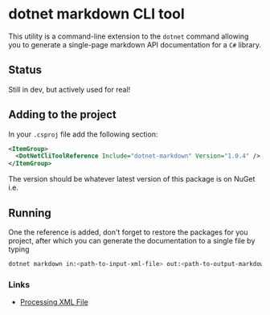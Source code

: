 # dotnet markdown CLI tool

This utility is a command-line extension to the `dotnet` command allowing you to generate a single-page markdown API documentation for a `C#` library.

## Status

Still in dev, but actively used for real!

## Adding to the project

In your `.csproj` file add the following section:

```xml
<ItemGroup>
  <DotNetCliToolReference Include="dotnet-markdown" Version="1.0.4" />
</ItemGroup>
```

The version should be whatever latest version of this package is on NuGet i.e. 

## Running

One the reference is added, don't forget to restore the packages for you project, after which you can generate the documentation to a single file by typing

```bash
dotnet markdown in:<path-to-input-xml-file> out:<path-to-output-markdown-file>
```

### Links

- [Processing XML File](https://docs.microsoft.com/en-us/dotnet/csharp/programming-guide/xmldoc/processing-the-xml-file)